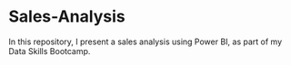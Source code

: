 # Sales-Analysis
In this repository, I present a sales analysis using Power BI, as part of my Data Skills Bootcamp.
